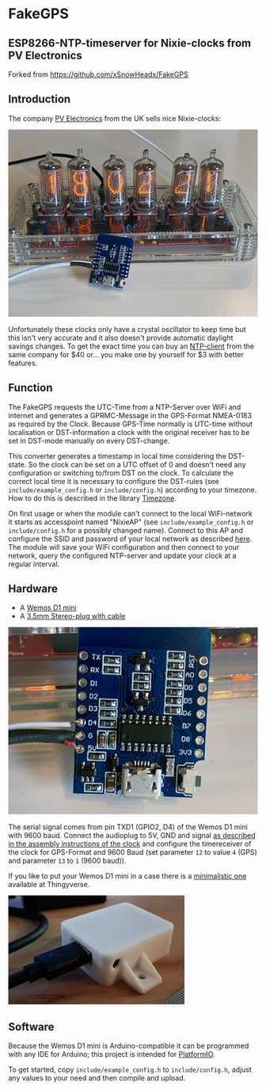 # FakeGPS
## ESP8266-NTP-timeserver for Nixie-clocks from PV Electronics
Forked from https://github.com/xSnowHeadx/FakeGPS  

## Introduction
The company [PV Electronics](https://www.pvelectronics.co.uk) from the UK sells nice Nixie-clocks:

![IN-8_Nixie-Clock](pictures/IN-8_Nixie-Clock.jpg)

Unfortunately these clocks only have a crystal oscillator to keep time but this isn't very accurate and it also doesn't provide automatic daylight savings changes. To get the exact time you can buy an [NTP-client](https://www.pvelectronics.co.uk/index.php?main_page=product_info&cPath=10&products_id=188) from the same company for $40 or... you make one by yourself for $3 with better features. 

## Function
The FakeGPS requests the UTC-Time from a NTP-Server over WiFi and internet and generates a GPRMC-Message in the GPS-Format NMEA-0183 as required by the Clock. Because GPS-Time normally is UTC-time without localisation or DST-information a clock with the original receiver has to be set in DST-mode manually on every DST-change. 

This converter generates a timestamp in local time considering the DST-state. So the clock can be set on a UTC offset of 0 and doesn't need any configuration or switching to/from DST on the clock. To calculate the correct local time it is necessary to configure the DST-rules (see `include/example_config.h` or `include/config.h`) according to your timezone. How to do this is described in the library [Timezone](https://github.com/JChristensen/Timezone). 

On first usage or when the module can't connect to the local WiFi-network it starts as accesspoint named "NixieAP" (see `include/example_config.h` or `include/config.h` for a possibly changed name). Connect to this AP and configure the SSID and password of your local network as described [here](https://github.com/tzapu/WiFiManager). The module will save your WiFi configuration and then connect to your network, query the configured NTP-server and update your clock at a regular interval.

## Hardware
* A [Wemos D1 mini](https://www.aliexpress.com/item/32651747570.html)
* A [3.5mm Stereo-plug with cable](https://www.aliexpress.com/item/4000341990326.html)

![Wemos D1 mini](pictures/WemosD1mini.jpg)

The serial signal comes from pin TXD1 (GPIO2, D4) of the Wemos D1 mini with 9600 baud. Connect the audioplug to 5V, GND and signal [as described in the assembly instructions of the clock](pictures/manual_excerpt.png) and configure the timereceiver of the clock for GPS-Format and 9600 Baud (set parameter `12` to value `4` (GPS) and parameter `13` to `1` (9600 baud)).

If you like to put your Wemos D1 mini in a case there is a [minimalistic one](https://www.thingiverse.com/thing:2764626) available at Thingyverse.


![Thingyverse Wemos D1 mini case](pictures/FakeGPS_Case.jpg)
 
## Software
Because the Wemos D1 mini is Arduino-compatible it can be programmed with any IDE for Arduino; this project is intended for [PlatformIO](https://platformio.org/).

To get started, copy `include/example_config.h` to `include/config.h`, adjust any values to your need and then compile and upload.